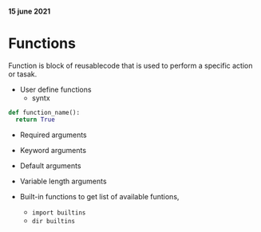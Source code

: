 #### 15 june 2021
# Functions

Function is block of reusablecode that is used to perform a specific action or tasak.

- User define functions
  - syntx
```python
def function_name():
  return True
```
  - Required arguments
  - Keyword arguments
  - Default arguments
  - Variable length arguments

- Built-in functions
   to get list of available funtions, 
   - `import builtins`
   -  `dir builtins`
